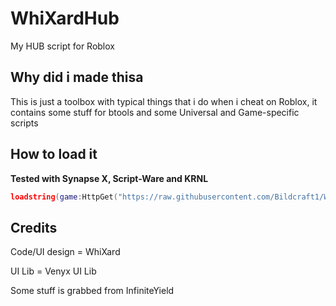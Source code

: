# WhiXardHub
My HUB script for Roblox

## Why did i made thisa

This is just a toolbox with typical things that i do when i cheat on Roblox, it contains some stuff for btools and some Universal and Game-specific scripts

## How to load it

**Tested with Synapse X, Script-Ware and KRNL**

```lua
loadstring(game:HttpGet("https://raw.githubusercontent.com/Bildcraft1/WhiXardHub/main/WhiXard-Hub.lua",true))()
```

## Credits
Code/UI design = WhiXard

UI Lib = Venyx UI Lib

Some stuff is grabbed from InfiniteYield
